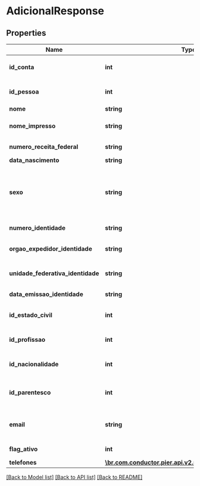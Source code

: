 # AdicionalResponse

## Properties
Name | Type | Description | Notes
------------ | ------------- | ------------- | -------------
**id_conta** | **int** | C\u00C3\u00B3digo de identifica\u00C3\u00A7\u00C3\u00A3o da Conta para cadastro do Adicional | [optional] 
**id_pessoa** | **int** | C\u00C3\u00B3digo de identifica\u00C3\u00A7\u00C3\u00A3o da Pessoa Adicional | [optional] 
**nome** | **string** | Nome completo do Adicional | [optional] 
**nome_impresso** | **string** | Nome do Adicional que ser\u00C3\u00A1 gravado no Cart\u00C3\u00A3o | [optional] 
**numero_receita_federal** | **string** | N\u00C3\u00BAmero do CPF ou CNPJ do Adicional | [optional] 
**data_nascimento** | **string** | Data de Nascimento do Adicional | [optional] 
**sexo** | **string** | C\u00C3\u00B3digo de identifica\u00C3\u00A7\u00C3\u00A3o do sexo da Pessoa, quando PF, sendo: (\&quot;M\&quot;: Masculino), (\&quot;F\&quot;: Feminino), (\&quot;O\&quot;: Outro), (\&quot;N\&quot;: N\u00C3\u00A3o Especificado). | [optional] 
**numero_identidade** | **string** | N\u00C3\u00BAmero do Documento de Identidade do Adicional | [optional] 
**orgao_expedidor_identidade** | **string** | Nome do Org\u00C3\u00A3o Emissor do Documento de Identidade do Adicional | [optional] 
**unidade_federativa_identidade** | **string** | Sigla da Unidade Federativa onde o Documento de Identidade do Adicional foi emitido | [optional] 
**data_emissao_identidade** | **string** | Data de emiss\u00C3\u00A3o do Documento de Identidade do Adicional | [optional] 
**id_estado_civil** | **int** | C\u00C3\u00B3digo de identifica\u00C3\u00A7\u00C3\u00A3o do Estado Civil do Adicional | [optional] 
**id_profissao** | **int** | C\u00C3\u00B3digo de identifica\u00C3\u00A7\u00C3\u00A3o da Profissao do Adicional | [optional] 
**id_nacionalidade** | **int** | C\u00C3\u00B3digo de identifica\u00C3\u00A7\u00C3\u00A3o da Nacionalidade do Adicional | [optional] 
**id_parentesco** | **int** | C\u00C3\u00B3digo de identifica\u00C3\u00A7\u00C3\u00A3o do Parentesco do Adicional com o Titular | [optional] 
**email** | **string** | C\u00C3\u00B3digo de identifica\u00C3\u00A7\u00C3\u00A3o do Parentesco do Adicional com o Titular | [optional] 
**flag_ativo** | **int** | Indica se o adicional est\u00C3\u00A1 ativo = 1 ou inativo = 0 | [optional] 
**telefones** | [**\br.com.conductor.pier.api.v2.model\TelefoneResponse[]**](TelefoneResponse.md) | Lista dos telefones do adicional | [optional] 

[[Back to Model list]](../README.md#documentation-for-models) [[Back to API list]](../README.md#documentation-for-api-endpoints) [[Back to README]](../README.md)



